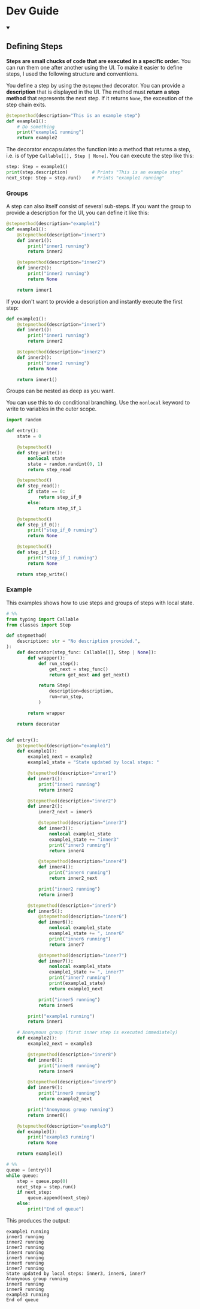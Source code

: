 # Dev Guide

<details open>
  <summary>
    <h2>Defining Steps</h2>
  </summary>

**Steps are small chucks of code that are executed in a specific order.** You
can run them one after another using the UI. To make it easier to define steps,
I used the following structure and conventions.

<!-- > A step is a function that returns a Step object: `Callable[[], Step]` -->

You define a step by using the `@stepmethod` decorator. You can provide a
**description** that is displayed in the UI. The method must **return a step
method** that represents the next step. If it returns `None`, the exceution of
the step chain exits.

```python
@stepmethod(description="This is an example step")
def example1():
    # Do something
    print("example1 running")
    return example2
```

The decorator encapsulates the function into a method that returns a step, i.e.
is of type `Callable[[], Step | None]`. You can execute the step like this:

```python
step: Step = example1()
print(step.description)         # Prints "This is an example step"
next_step: Step = step.run()    # Prints "example1 running"
```

### Groups

A step can also itself consist of several sub-steps. If you want the group to
provide a description for the UI, you can define it like this:

```python
@stepmethod(description="example1")
def example1():
    @stepmethod(description="inner1")
    def inner1():
        print("inner1 running")
        return inner2

    @stepmethod(description="inner2")
    def inner2():
        print("inner2 running")
        return None

    return inner1
```

If you don't want to provide a description and instantly execute the first step:

```python
def example1():
    @stepmethod(description="inner1")
    def inner1():
        print("inner1 running")
        return inner2

    @stepmethod(description="inner2")
    def inner2():
        print("inner2 running")
        return None

    return inner1()
```

Groups can be nested as deep as you want.

You can use this to do conditional branching. Use the `nonlocal` keyword to
write to variables in the outer scope.

```python
import random

def entry():
    state = 0

    @stepmethod()
    def step_write():
        nonlocal state
        state = random.randint(0, 1)
        return step_read

    @stepmethod()
    def step_read():
        if state == 0:
            return step_if_0
        else:
            return step_if_1

    @stepmethod()
    def step_if_0():
        print("step_if_0 running")
        return None

    @stepmethod()
    def step_if_1():
        print("step_if_1 running")
        return None

    return step_write()

```

### Example

This examples shows how to use steps and groups of steps with local state.

```python
# %%
from typing import Callable
from classes import Step

def stepmethod(
    description: str = "No description provided.",
):
    def decorator(step_func: Callable[[], Step | None]):
        def wrapper():
            def run_step():
                get_next = step_func()
                return get_next and get_next()

            return Step(
                description=description,
                run=run_step,
            )

        return wrapper

    return decorator


def entry():
    @stepmethod(description="example1")
    def example1():
        example1_next = example2
        example1_state = "State updated by local steps: "

        @stepmethod(description="inner1")
        def inner1():
            print("inner1 running")
            return inner2

        @stepmethod(description="inner2")
        def inner2():
            inner2_next = inner5

            @stepmethod(description="inner3")
            def inner3():
                nonlocal example1_state
                example1_state += "inner3"
                print("inner3 running")
                return inner4

            @stepmethod(description="inner4")
            def inner4():
                print("inner4 running")
                return inner2_next

            print("inner2 running")
            return inner3

        @stepmethod(description="inner5")
        def inner5():
            @stepmethod(description="inner6")
            def inner6():
                nonlocal example1_state
                example1_state += ", inner6"
                print("inner6 running")
                return inner7

            @stepmethod(description="inner7")
            def inner7():
                nonlocal example1_state
                example1_state += ", inner7"
                print("inner7 running")
                print(example1_state)
                return example1_next

            print("inner5 running")
            return inner6

        print("example1 running")
        return inner1

    # Anonymous group (first inner step is executed immediately)
    def example2():
        example2_next = example3

        @stepmethod(description="inner8")
        def inner8():
            print("inner8 running")
            return inner9

        @stepmethod(description="inner9")
        def inner9():
            print("inner9 running")
            return example2_next

        print("Anonymous group running")
        return inner8()

    @stepmethod(description="example3")
    def example3():
        print("example3 running")
        return None

    return example1()

# %%
queue = [entry()]
while queue:
    step = queue.pop(0)
    next_step = step.run()
    if next_step:
        queue.append(next_step)
    else:
        print("End of queue")

```

This produces the output:

```
example1 running
inner1 running
inner2 running
inner3 running
inner4 running
inner5 running
inner6 running
inner7 running
State updated by local steps: inner3, inner6, inner7
Anonymous group running
inner8 running
inner9 running
example3 running
End of queue
```

</details>
